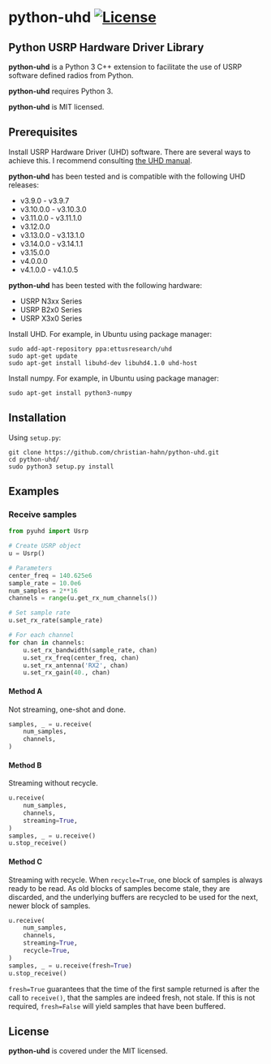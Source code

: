 # python-uhd [![License](https://img.shields.io/badge/license-MIT-blue.svg)](https://github.com/christian-hahn/python-uhd/blob/master/LICENSE)

## Python USRP Hardware Driver Library

**python-uhd** is a Python 3 C++ extension to facilitate the use of USRP software defined radios from Python.

**python-uhd** requires Python 3.

**python-uhd** is MIT licensed.

## Prerequisites

Install USRP Hardware Driver (UHD) software.  There are several ways to achieve this.  I recommend consulting [the UHD manual](https://files.ettus.com/manual/page_install.html).

**python-uhd** has been tested and is compatible with the following UHD releases:

* v3.9.0 - v3.9.7
* v3.10.0.0 - v3.10.3.0
* v3.11.0.0 - v3.11.1.0
* v3.12.0.0
* v3.13.0.0 - v3.13.1.0
* v3.14.0.0 - v3.14.1.1
* v3.15.0.0
* v4.0.0.0
* v4.1.0.0 - v4.1.0.5

**python-uhd** has been tested with the following hardware:

* USRP N3xx Series
* USRP B2x0 Series
* USRP X3x0 Series

Install UHD.  For example, in Ubuntu using package manager:
``` text
sudo add-apt-repository ppa:ettusresearch/uhd
sudo apt-get update
sudo apt-get install libuhd-dev libuhd4.1.0 uhd-host
```

Install numpy.  For example, in Ubuntu using package manager:
``` text
sudo apt-get install python3-numpy
```

## Installation

Using `setup.py`:
``` text
git clone https://github.com/christian-hahn/python-uhd.git
cd python-uhd/
sudo python3 setup.py install
```

## Examples

### Receive samples
```python
from pyuhd import Usrp

# Create USRP object
u = Usrp()

# Parameters
center_freq = 140.625e6
sample_rate = 10.0e6
num_samples = 2**16
channels = range(u.get_rx_num_channels())

# Set sample rate
u.set_rx_rate(sample_rate)

# For each channel
for chan in channels:
    u.set_rx_bandwidth(sample_rate, chan)
    u.set_rx_freq(center_freq, chan)
    u.set_rx_antenna('RX2', chan)
    u.set_rx_gain(40., chan)
```
#### Method A
Not streaming, one-shot and done.
```python
samples, _ = u.receive(
    num_samples,
    channels,
)
```
#### Method B
Streaming without recycle.
```python
u.receive(
    num_samples,
    channels,
    streaming=True,
)
samples, _ = u.receive()
u.stop_receive()
```
#### Method C
Streaming with recycle.  When `recycle=True`, one block of samples is always ready
to be read.  As old blocks of samples become stale, they are discarded, and the
underlying buffers are recycled to be used for the next, newer block of samples.
```python
u.receive(
    num_samples,
    channels,
    streaming=True,
    recycle=True,
)
samples, _ = u.receive(fresh=True)
u.stop_receive()
```
`fresh=True` guarantees that the time of the first sample returned is after the call to
`receive()`, that the samples are indeed fresh, not stale.  If this is not required,
`fresh=False` will yield samples that have been buffered.
## License
**python-uhd** is covered under the MIT licensed.
